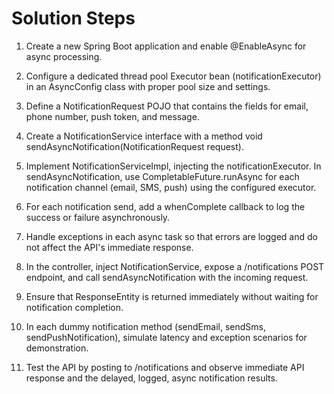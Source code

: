 # Solution Steps

1. Create a new Spring Boot application and enable @EnableAsync for async processing.

2. Configure a dedicated thread pool Executor bean (notificationExecutor) in an AsyncConfig class with proper pool size and settings.

3. Define a NotificationRequest POJO that contains the fields for email, phone number, push token, and message.

4. Create a NotificationService interface with a method void sendAsyncNotification(NotificationRequest request).

5. Implement NotificationServiceImpl, injecting the notificationExecutor. In sendAsyncNotification, use CompletableFuture.runAsync for each notification channel (email, SMS, push) using the configured executor.

6. For each notification send, add a whenComplete callback to log the success or failure asynchronously.

7. Handle exceptions in each async task so that errors are logged and do not affect the API's immediate response.

8. In the controller, inject NotificationService, expose a /notifications POST endpoint, and call sendAsyncNotification with the incoming request.

9. Ensure that ResponseEntity is returned immediately without waiting for notification completion.

10. In each dummy notification method (sendEmail, sendSms, sendPushNotification), simulate latency and exception scenarios for demonstration.

11. Test the API by posting to /notifications and observe immediate API response and the delayed, logged, async notification results.


